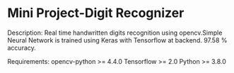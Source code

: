 # Mini Project-Digit Recognizer
Description:
Real time handwritten digits recognition using opencv.Simple Neural Network is trained using Keras with Tensorflow at backend. 97.58 % accuracy. 


Requirements:
opencv-python >= 4.4.0
Tensorflow >= 2.0
Python >= 3.8.0
